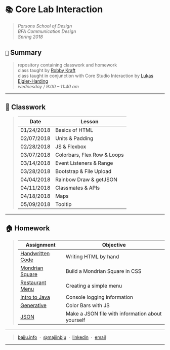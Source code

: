 # `📚` Core Lab Interaction
> *Parsons School of Design<br>
> BFA Communication Design<br>
> Spring 2018*
## `📖` Summary
> repository containing classwork and homework<br>
> class taught by [Robby Kraft](https://github.com/robbykraft)<br>
> class taught in conjunction with Core Studio Interaction by [Lukas Eigler-Harding](https://github.com/leigler)<br>
> *wednesday / 9:00 – 11:40 am*
---
## 🚌 Classwork
> | Date  | Lesson |
> | ------------- | ------------- |
> | 01/24/2018 | Basics of HTML |
> | 02/07/2018 | Units & Padding |
> | 02/28/2018 | JS & Flexbox |
> | 03/07/2018 | Colorbars, Flex Row & Loops |
> | 03/14/2018 | Event Listeners & Range |
> | 03/28/2018 | Bootstrap & File Upload |
> | 04/04/2018 | Rainbow Draw & getJSON |
> | 04/11/2018 | Classmates & APIs |
> | 04/18/2018 | Maps |
> | 05/09/2018 | Tooltip |
---
## 🏠 Homework
> | Assignment  | Objective |
> | ------------- | ------------- |
> | [Handwritten Code](homework/handwritten-code/) | Writing HTML by hand |
> | [Mondrian Square](homework/mondrian/) | Build a Mondrian Square in CSS |
> | [Restaurant Menu](homework/menu/) | Creating a simple menu |
> | [Intro to Java](homework/java/) | Console logging information |
> | [Generative](homework/color-bars/) | Color Bars with JS |
> | [JSON](homework/json/) | Make a JSON file with information about yourself |
---
> [bajju.info](https://www.bajju.info) &nbsp;&middot;&nbsp;
> [@majiinbju](https://github.com/majiinbju) &nbsp;&middot;&nbsp;
> [linkedin](https://www.linkedin.com/in/vivek-bajaj-4a8035152/) &nbsp;&middot;&nbsp;
> [email](mailto:hi@vivekbajaj.design)
---
